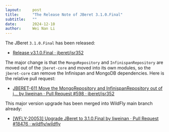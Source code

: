 ```yaml
---
layout:     post
title:      "The Release Note of JBeret 3.1.0.Final"
subtitle:   ""
date:       2024-12-10
author:     Wei Nan Li
---
```


The JBeret `3.1.0.Final` has been released:

- [Release v3.1.0.Final · jberet/jsr352](https://github.com/jberet/jsr352/releases/tag/3.1.0.Final)

The major change is that the `MongoRepository` and `InfinispanRepository` are moved out of the `jberet-core` and moved into its own modules, so the `jberet-core` can remove the Infinispan and MongoDB dependencies. Here is the relative pull request:

- [JBERET-611 Move the MongoRepository and InfinispanRepository out of j… by liweinan · Pull Request \#598 · jberet/jsr352](https://github.com/jberet/jsr352/pull/598)

This major version upgrade has been merged into WildFly main branch already:

- [\[WFLY-20053\] Upgrade JBeret to 3.1.0.Final by liweinan · Pull Request \#18476 · wildfly/wildfly](https://github.com/wildfly/wildfly/pull/18476)